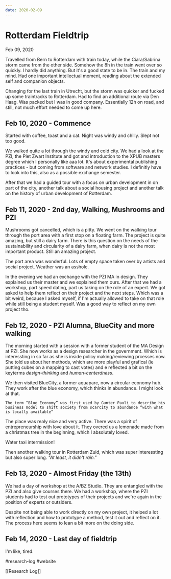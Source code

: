 ```yaml
---
date: 2020-02-09
---
```

# Rotterdam Fieldtrip
Feb 09, 2020

Travelled from Bern to Rotterdam with train today, while the Ciara/Sabrina storm came from the other side. Somehow the 8h in the train went over so quickly. I hardly did anything. But it's a good state to be in. The train and my mind. Had one important intellectual moment, reading about the extended self and companion objects.

Changing for the last train in Utrecht, but the storm was quicker and fucked up some traintracks to Rotterdam. Had to find an additional route via Den Haag. Was packed but I was in good company. Essentially 12h on road, and still, not much effort needed to come up here.

## Feb 10, 2020 - Commence

Started with coffee, toast and a cat. Night was windy and chilly. Slept not too good.

We walked quite a lot through the windy and cold city. We had a look at the PZI, the Piet Zwart Institute and got and introduction to the XPUB masters degree which I personally like aaa lot. It's about experimental publishing practices - but coming from software and network studies. I definitly have to look into this, also as a possible exchange semester.

After that we had a guided tour with a focus on urban development in on part of the city, another talk about a social housing project and another talk on the history of urban development of Rotterdam.

## Feb 11, 2020 - 2nd day, Walking, Mushrooms and PZI

Mushrooms got cancelled, which is a pitty. We went on the walking tour through the port area with a first stop on a floating farm. The project is quite amazing, but still a dairy farm. There is this question on the needs of the sustainability and circularity of a dairy farm, when dairy is not the most important product. Still an amazing project.

The port area was wonderful. Lots of empty space taken over by artists and social project. Weather was an asshole.

In the evening we had an exchange with the PZI MA in design. They explained us their master and we explained them ours. After that we had a workshop, part speed dating, part us taking on the role of an expert. We got asked to help them reflect on their project and the next steps. Which was a bit weird, because I asked myself, if I'm actually allowed to take on that role while still being a student myself. Was a good way to reflect on my own project tho.

## Feb 12, 2020 - PZI Alumna, BlueCity and more walking

The morning started with a session with a former student of the MA Design at PZI. She now works as a design researcher in the government. Which is interessting in so far as she is inside policy making/reviewing prcesses now. She told us about her methods, which are more playful and grafical (ie putting cubes on a mapping to cast votes) and e reflected a bit on the keyterms _design-thinking_ and _human-centerdness_.

We then visited BlueCity, a former aquaparc, now a circular economy hub. They work after the blue economy, which thinks in abundance. I might look at that.

    The term “Blue Economy” was first used by Gunter Pauli to describe his business model to shift society from scarcity to abundance “with what is locally available“
    
The place was realy nice and very active. There was a spirit of entrepreneurship with love about it. They overed us a lemonade made from a christmas tree in the beginning, which I absolutely loved.

Water taxi intermission!

Then another walking tour in Rotterdam Zuid, which was super interessting but also super long. _"At least, it didn't rain."_

## Feb 13, 2020 - Almost Friday (the 13th)

We had a day of workshop at the A/BZ Studio. They are entangled with the PZI and also give courses there. We had a workshop, where the PZI students had to test out prototypes of their projects and we're again in the position of experts or outsiders.

Despite not being able to work directly on my own project, it helped a lot with reflection and how to prototype a method, test it out and reflect on it. The process here seems to lean a bit more on the doing side.

## Feb 14, 2020 - Last day of fieldtrip
I'm like, tired.

#research-log #website

[[Research Log]] 